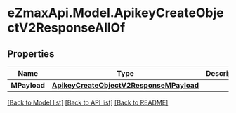 
# eZmaxApi.Model.ApikeyCreateObjectV2ResponseAllOf

## Properties

Name | Type | Description | Notes
------------ | ------------- | ------------- | -------------
**MPayload** | [**ApikeyCreateObjectV2ResponseMPayload**](ApikeyCreateObjectV2ResponseMPayload.md) |  | 

[[Back to Model list]](../README.md#documentation-for-models)
[[Back to API list]](../README.md#documentation-for-api-endpoints)
[[Back to README]](../README.md)

